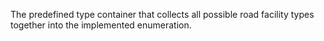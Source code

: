 The predefined type container that collects all possible road facility types together into the implemented enumeration.
